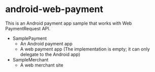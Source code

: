 android-web-payment
===================

This is an Android payment app sample that works with Web PaymentRequest API.

- SamplePayment
  - An Android payment app
  - A web payment app (The implementation is empty; it can only delegate to the Android app)
- SampleMerchant
  - A web merchant site
